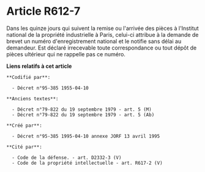 # Article R612-7

Dans les quinze jours qui suivent la remise ou l'arrivée des pièces à l'Institut national de la propriété industrielle à
Paris, celui-ci attribue à la demande de brevet un numéro d'enregistrement national et le notifie sans délai au demandeur.
Est déclaré irrecevable toute correspondance ou tout dépôt de pièces ultérieur qui ne rappelle pas ce numéro.

**Liens relatifs à cet article**

	**Codifié par**:

	  - Décret n°95-385 1955-04-10

	**Anciens textes**:

	  - Décret n°79-822 du 19 septembre 1979 - art. 5 (M)
	  - Décret n°79-822 du 19 septembre 1979 - art. 5 (Ab)

	**Créé par**:

	  - Décret n°95-385 1995-04-10 annexe JORF 13 avril 1995

	**Cité par**:

	  - Code de la défense. - art. D2332-3 (V)
	  - Code de la propriété intellectuelle - art. R617-2 (V)
